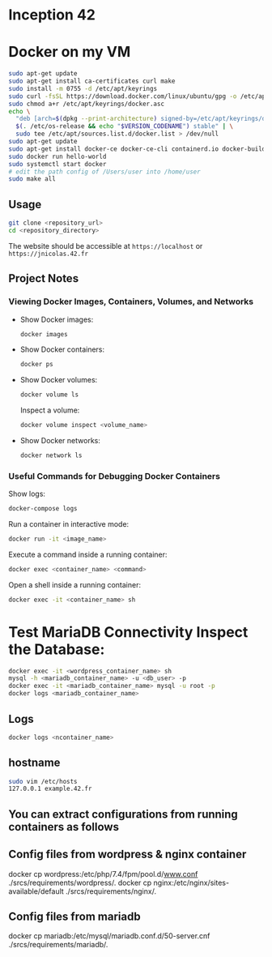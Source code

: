 # Inception 42

# Docker on my VM

```sh
sudo apt-get update
sudo apt-get install ca-certificates curl make
sudo install -m 0755 -d /etc/apt/keyrings
sudo curl -fsSL https://download.docker.com/linux/ubuntu/gpg -o /etc/apt/keyrings/docker.asc
sudo chmod a+r /etc/apt/keyrings/docker.asc
echo \
  "deb [arch=$(dpkg --print-architecture) signed-by=/etc/apt/keyrings/docker.asc] https://download.docker.com/linux/ubuntu \
  $(. /etc/os-release && echo "$VERSION_CODENAME") stable" | \
  sudo tee /etc/apt/sources.list.d/docker.list > /dev/null
sudo apt-get update
sudo apt-get install docker-ce docker-ce-cli containerd.io docker-buildx-plugin docker-compose-plugin
sudo docker run hello-world
sudo systemctl start docker
# edit the path config of /Users/user into /home/user
sudo make all
```

## Usage

```sh
git clone <repository_url>
cd <repository_directory>
```

The website should be accessible at `https://localhost` or `https://jnicolas.42.fr`

## Project Notes

### Viewing Docker Images, Containers, Volumes, and Networks

- Show Docker images:

  ```sh
  docker images
  ```

- Show Docker containers:

  ```sh
  docker ps
  ```

- Show Docker volumes:

  ```sh
  docker volume ls
  ```

  Inspect a volume:

  ```sh
  docker volume inspect <volume_name>
  ```

- Show Docker networks:
  ```sh
  docker network ls
  ```

### Useful Commands for Debugging Docker Containers

Show logs:

```sh
docker-compose logs
```

Run a container in interactive mode:

```sh
docker run -it <image_name>
```

Execute a command inside a running container:

```sh
docker exec <container_name> <command>
```

Open a shell inside a running container:

```sh
docker exec -it <container_name> sh
```

# Test MariaDB Connectivity Inspect the Database:

```sh
docker exec -it <wordpress_container_name> sh
mysql -h <mariadb_container_name> -u <db_user> -p
docker exec -it <mariadb_container_name> mysql -u root -p
docker logs <mariadb_container_name>
```

## Logs

```sh
docker logs <ncontainer_name>
```

## hostname

```sh
sudo vim /etc/hosts
127.0.0.1 example.42.fr
```

## You can extract configurations from running containers as follows

## Config files from wordpress & nginx container

docker cp wordpress:/etc/php/7.4/fpm/pool.d/www.conf ./srcs/requirements/wordpress/.
docker cp nginx:/etc/nginx/sites-available/default ./srcs/requirements/nginx/.

## Config files from mariadb

docker cp mariadb:/etc/mysql/mariadb.conf.d/50-server.cnf ./srcs/requirements/mariadb/.
